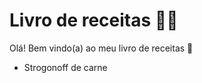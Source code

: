 # Livro de receitas :woman_cook:



Olá! Bem vindo(a) ao meu livro de receitas :wave:

- Strogonoff de carne


